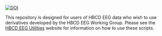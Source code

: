 [![DOI](https://zenodo.org/badge/DOI/10.5281/zenodo.15483799.svg)](https://doi.org/10.5281/zenodo.15483799)

This repository is designed for users of HBCD EEG data who wish to use derivatives developed by the HBCD EEG Working Group. Please see the [HBCD EEG Utilities](https://childdevlab-hbcd-eeg-utilities.readthedocs.io/) website for information on how to use these scripts. 
